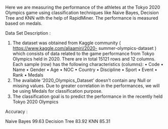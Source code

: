 Here we are measuring the performance of the athletes at the Tokyo 2020 Olympics game using classification techniques like Naive Bayes, 
Decision Tree and KNN with the help of RapidMiner. The performance is measured based on medals.

Data Set Description :
1. The dataset was obtained from Kaggle community ( https://www.kaggle.com/aliaamiri/2020-
summer-olympics-dataset ) which consists of data related to the game performance from Tokyo
Olympics held in 2020. There are in total 15121 rows and 12 columns. Each sample (row) has
the following characteristics (columns):
• Code
• Name
• Gender
• Age
• NOC
• Country
• Discipline
• Sport
• Event
• Rank
• Medals
2. The available ‘2020_Olympics_Dataset’ doesn’t contain any Null or missing values. Due to
greater correlation in the performances, we will be using Medals for classification purpose.
3. The classification goal is to predict the performance in the recently held Tokyo 2020 Olympics

Accuracy :

Naive Bayes 99.63
Decision Tree 83.92
KNN 85.31
